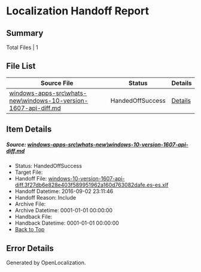 # <a name='report-top'></a> Localization Handoff Report

## Summary
 Total Files | 1

## File List
 Source File | Status | Details 
 ----------- | ------ | ------- 
 [windows-apps-src\whats-new\windows-10-version-1607-api-diff.md](https://github.com/Microsoft/windows-apps/blob/9744ad0720baf7abdacf439249c18742a5e6d34b/windows-apps-src/whats-new/windows-10-version-1607-api-diff.md) | HandedOffSuccess | [Details](#9d3d69899c6a3762330f5f4ef8b44250a38be0377998)

## Item Details
##### <a name='9d3d69899c6a3762330f5f4ef8b44250a38be0377998'></a> Source: [windows-apps-src\whats-new\windows-10-version-1607-api-diff.md](https://github.com/Microsoft/windows-apps/blob/9744ad0720baf7abdacf439249c18742a5e6d34b/windows-apps-src/whats-new/windows-10-version-1607-api-diff.md)
* Status: HandedOffSuccess
* Target File: 
* Handoff File: [windows-10-version-1607-api-diff.3f27db6e828e403f589951962a160d763082dafe.es-es.xlf](https://github.com/Microsoft/WDG.handoff/blob/f5b30f9968ac8e5cec4208df76d369781b5fbf7e/ol-handoff/Microsoft/windows-apps.es-es/master/windows-10-version-1607-api-diff.3f27db6e828e403f589951962a160d763082dafe.es-es.xlf)
* Handoff Datetime: 2016-09-02 23:11:46
* Handoff Reason: Include
* Archive File: 
* Archive Datetime: 0001-01-01 00:00:00
* Handback File: 
* Handback Datetime: 0001-01-01 00:00:00
* [Back to Top](#report-top)


## Error Details

Generated by OpenLocalization.
